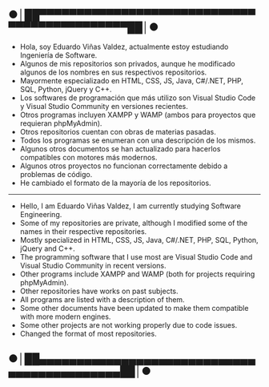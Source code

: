 ## ●│██▀▀▀▀▀▀▀▀▀▀▀▀▀▀▀▀▀▀▀▀▀▀▀▀▀▀▀▀▀▀▀▀▀▀▀▀▀▀▀▀▀▀▀▀▀██│●
- Hola, soy Eduardo Viñas Valdez, actualmente estoy estudiando Ingeniería de Software. 
- Algunos de mis repositorios son privados, aunque he modificado algunos de los nombres en sus respectivos repositorios.
- Mayormente especializado en HTML, CSS, JS, Java, C#/.NET, PHP, SQL, Python, jQuery y C++. 
- Los softwares de programación que más utilizo son Visual Studio Code y Visual Studio Community en versiones recientes.
- Otros programas incluyen XAMPP y WAMP (ambos para proyectos que requieran phpMyAdmin).
- Otros repositorios cuentan con obras de materias pasadas.
- Todos los programas se enumeran con una descripción de los mismos. 
- Algunos otros documentos se han actualizado para hacerlos compatibles con motores más modernos. 
- Algunos otros proyectos no funcionan correctamente debido a problemas de código.
- He cambiado el formato de la mayoría de los repositorios.

--------------------------------------------------------------------------------------------------------------------------------------------------------------------

- Hello, I am Eduardo Viñas Valdez, I am currently studying Software Engineering.
- Some of my repositories are private, although I modified some of the names in their respective repositories.
- Mostly specialized in HTML, CSS, JS, Java, C#/.NET, PHP, SQL, Python, jQuery and C++.
- The programming software that I use most are Visual Studio Code and Visual Studio Community in recent versions.
- Other programs include XAMPP and WAMP (both for projects requiring phpMyAdmin).
- Other repositories have works on past subjects.
- All programs are listed with a description of them.
- Some other documents have been updated to make them compatible with more modern engines.
- Some other projects are not working properly due to code issues.
- Changed the format of most repositories.
## ●│██▄▄▄▄▄▄▄▄▄▄▄▄▄▄▄▄▄▄▄▄▄▄▄▄▄▄▄▄▄▄▄▄▄▄▄▄▄▄▄▄▄▄▄▄██│●

<!--Formato de descripción de repositorios-->
<!----Notas---->
<!----Separador de las notas---->
<!----Directorio con descripcion de los programas---->
<!----Separador del directorio con descripcion de los programas---->
